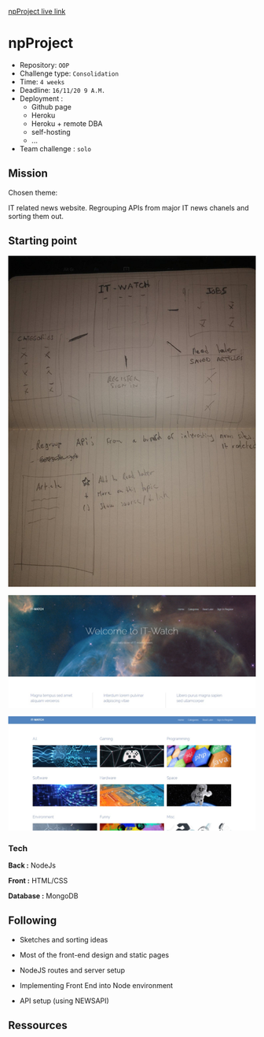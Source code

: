 
[npProject live link](https://mattnannetti.github.io/npProject/)


# npProject

- Repository: `OOP`
- Challenge type:  `Consolidation`
- Time: `4 weeks`
- Deadline: `16/11/20 9 A.M.`
- Deployment :
	- Github page
	- Heroku
	- Heroku + remote DBA
	- self-hosting
	- ...
- Team challenge :  `solo`



## Mission

Chosen theme:

IT related news website.
Regrouping APIs from major IT news chanels and sorting them out.


## Starting point

![](public/images/initial_sketch.png)

![](public/images/first_front.png)

![](public/images/first_front_2.png)



### Tech

**Back :** NodeJs

**Front :** HTML/CSS

**Database :** MongoDB



## Following

- Sketches and sorting ideas

- Most of the front-end design and static pages

- NodeJS routes and server setup

- Implementing Front End into Node environment

- API setup (using NEWSAPI)


## Ressources

